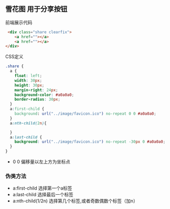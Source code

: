 ## 雪花图 用于分享按钮

前端展示代码
```html
 <div class="share clearfix">
    <a href=""></a>
    <a href=""></a>
</div>
```


CSS定义
```css
.share {
  a {
    float: left;
    width: 30px;
    height: 30px;
    margin-right: 24px;
    background-color: #a0a0a0;
    border-radius: 30px;
  }
  a:first-child {
    background: url("../image/favicon.ico") no-repeat 0 0 #a0a0a0;
  }
  a:nth-child(2n){

  }
  a:last-child {
    background: url("../image/favicon.ico") no-repeat -30px 0 #a0a0a0;
  }
}
```

- 0 0   偏移量以左上方为坐标点


### 伪类方法
- a:first-child 选择第一个a标签
- a:last-child  选择最后一个标签
- a:nth-child(1/2n)  选择第几个标签,或者奇数偶数个标签（加n）